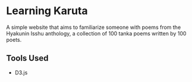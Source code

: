 # Learning Karuta
A simple website that aims to familiarize someone with poems from the Hyakunin Isshu anthology, a collection of 100 tanka poems written by 100 poets.

## Tools Used
- D3.js
